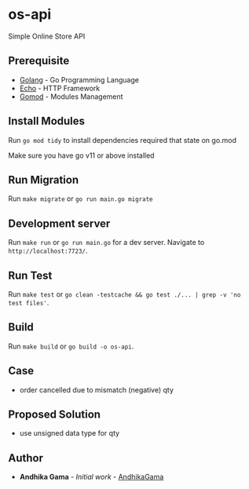 # os-api

Simple Online Store API

## Prerequisite

* [Golang](https://golang.org) - Go Programming Language
* [Echo](https://echo.labstack.com/) - HTTP Framework
* [Gomod](https://github.com/golang/go/wiki/Modules) - Modules Management

## Install Modules

Run `go mod tidy` to install dependencies required that state on go.mod

Make sure you have go v11 or above installed

## Run Migration

Run `make migrate` or `go run main.go migrate`

## Development server

Run `make run` or `go run main.go` for a dev server. Navigate to `http://localhost:7723/`.

## Run Test

Run `make test` or `go clean -testcache && go test ./... | grep -v 'no test files'`.

## Build

Run `make build` or `go build -o os-api`.


## Case

- order cancelled due to mismatch (negative) qty

## Proposed Solution

- use unsigned data type for qty

## Author

* **Andhika Gama** - *Initial work* - [AndhikaGama](https://github.com/andhikagama)

